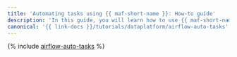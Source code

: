 ```yaml
---
title: 'Automating tasks using {{ maf-short-name }}: How-to guide'
description: 'In this guide, you will learn how to use {{ maf-short-name }} for automating operations with {{ yq-full-name }} data. This guide describes the key stages of the process: from preparing the infrastructure to verifying the results and deleting the resources you created.'
canonical: '{{ link-docs }}/tutorials/dataplatform/airflow-auto-tasks'
---
```


{% include [airflow-auto-tasks](../../_tutorials/dataplatform/airflow-auto-tasks.md) %}
